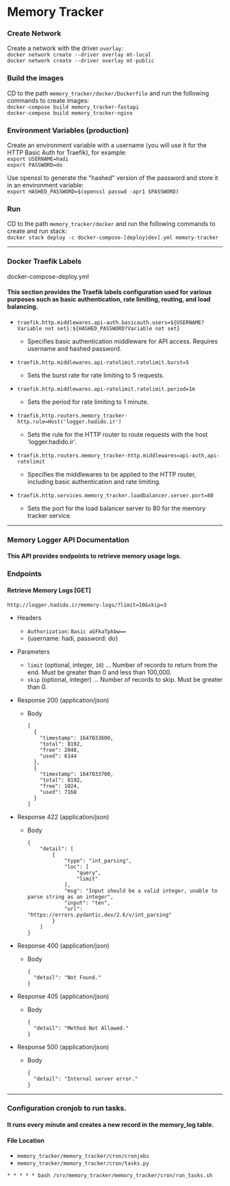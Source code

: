 # Memory Tracker
### Create Network
Create a network with the driver `overlay`: <br/>
`docker network create --driver overlay mt-local` <br/>
`docker network create --driver overlay mt-public`
### Build the images
CD to the path `memory_tracker/docker/Dockerfile` and run the following commands to create images:<br/>
`docker-compose build memory_tracker-fastapi` <br/>
`docker-compose build memory_tracker-nginx`

### Environment Variables (production)
Create an environment variable with a username (you will use it for the HTTP Basic Auth for Traefik), for example:<br/>
``export USERNAME=hadi``<br/>
``export PASSWORD=do``<br/>

Use openssl to generate the "hashed" version of the password and store it in an environment variable:<br/>
``export HASHED_PASSWORD=$(openssl passwd -apr1 $PASSWORD)``

### Run
CD to the path `memory_tracker/docker` and run the following commands to create and run stack: <br />
`docker stack deploy -c docker-compose-[deploy|dev].yml memory-tracker`

-----

### Docker Traefik Labels
docker-compose-deploy.yml
#### This section provides the Traefik labels configuration used for various purposes such as basic authentication, rate limiting, routing, and load balancing.
- `traefik.http.middlewares.api-auth.basicauth.users=${USERNAME?Variable not set}:${HASHED_PASSWORD?Variable not set}`
  - Specifies basic authentication middleware for API access. Requires username and hashed password.
  
- `traefik.http.middlewares.api-ratelimit.ratelimit.burst=5`
  - Sets the burst rate for rate limiting to 5 requests.
  
- `traefik.http.middlewares.api-ratelimit.ratelimit.period=1m`
  - Sets the period for rate limiting to 1 minute.

- `traefik.http.routers.memory_tracker-http.rule=Host('logger.hadido.ir')`
  - Sets the rule for the HTTP router to route requests with the host 'logger.hadido.ir'.

- `traefik.http.routers.memory_tracker-http.middlewares=api-auth,api-ratelimit`
  - Specifies the middlewares to be applied to the HTTP router, including basic authentication and rate limiting.

- `traefik.http.services.memory_tracker.loadbalancer.server.port=80`
  - Sets the port for the load balancer server to 80 for the memory tracker service.
-----
### Memory Logger API Documentation
#### This API provides endpoints to retrieve memory usage logs.

### Endpoints
#### Retrieve Memory Logs [GET] <br/> 
``http://logger.hadido.ir/memory-logs/?limit=10&skip=3``

+ Headers
  + `Authorization`: `Basic aGFkaTpkbw==`
  + {username: hadi, password: do}
+ Parameters
    + `limit` (optional, integer, `10`) ... Number of records to return from the end. Must be greater than 0 and less than 100,000.
    + `skip` (optional, integer) ... Number of records to skip. Must be greater than 0.


+ Response 200 (application/json)
    + Body
        ```
        [
          {
            "timestamp": 1647033600,
            "total": 8192,
            "free": 2048,
            "used": 6144
          },
          {
            "timestamp": 1647033700,
            "total": 8192,
            "free": 1024,
            "used": 7168
          }
        ]
        ```
+ Response 422 (application/json)
    + Body
        ```
        {
            "detail": [
                {
                    "type": "int_parsing",
                    "loc": [
                        "query",
                        "limit"
                    ],
                    "msg": "Input should be a valid integer, unable to parse string as an integer",
                    "input": "ten",
                    "url": "https://errors.pydantic.dev/2.6/v/int_parsing"
                }
            ]
        }
        ```
+ Response 400 (application/json)
    + Body
        ```
        {
          "detail": "Not Found."
        }
        ```
+ Response 405 (application/json)
    + Body
        ```
        {
          "detail": "Method Not Allowed."
        }
        ```
+ Response 500 (application/json)
    + Body
        ```
        {
          "detail": "Internal server error."
        }
        ```
----
### Configuration cronjob to run tasks.
#### It runs every minute and creates a new record in the memory_log table.

#### File Location
- `memory_tracker/memory_tracker/cron/cronjobs`
- `memory_tracker/memory_tracker/cron/tasks.py`
```cron
* * * * * bash /srv/memory_tracker/memory_tracker/cron/run_tasks.sh
```
